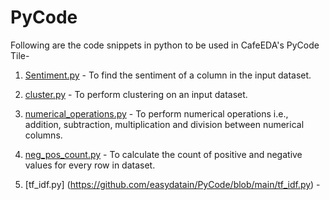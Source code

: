 # PyCode


Following are the code snippets in python to be used in CafeEDA's PyCode Tile-

1. [Sentiment.py](https://github.com/easydatain/PyCode/blob/main/Sentiment.py) - To find the sentiment of a column in the input dataset.

2. [cluster.py](https://github.com/easydatain/PyCode/blob/main/cluster.py) - To perform clustering on an input dataset.

3. [numerical_operations.py](https://github.com/easydatain/PyCode/blob/main/numerical_operations.py) - To perform numerical operations i.e., addition, subtraction, multiplication and division between numerical columns.

4. [neg_pos_count.py](https://github.com/easydatain/PyCode/blob/main/neg_pos_count.py) - To calculate the count of positive and negative values for every row in dataset.

5. [tf_idf.py] (https://github.com/easydatain/PyCode/blob/main/tf_idf.py) - 
